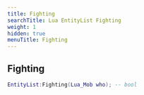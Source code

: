 ```yaml
---
title: Fighting
searchTitle: Lua EntityList Fighting
weight: 1
hidden: true
menuTitle: Fighting
---
```

## Fighting
```lua
EntityList:Fighting(Lua_Mob who); -- bool
```